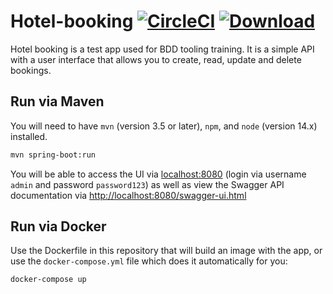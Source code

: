 # Hotel-booking [![CircleCI](https://circleci.com/gh/hindsightsoftware/hotel-booking.svg?style=svg)](https://circleci.com/gh/hindsightsoftware/hotel-booking) [ ![Download](https://api.bintray.com/packages/hindsightsoftware/public-maven/hotel-booking/images/download.svg) ](https://bintray.com/hindsightsoftware/public-maven/hotel-booking/_latestVersion)

Hotel booking is a test app used for BDD tooling training. It is a simple API with a user interface that allows you to create, read, update and delete bookings.

## Run via Maven

You will need to have `mvn` (version 3.5 or later), `npm`, and `node` (version 14.x) installed.

```bash
mvn spring-boot:run
```

You will be able to access the UI via [localhost:8080](#) (login via username `admin` and password `password123`) as well as view the Swagger API documentation via [http://localhost:8080/swagger-ui.html](http://localhost:8080/swagger-ui.html)
 
## Run via Docker

Use the Dockerfile in this repository that will build an image with the app, or use the `docker-compose.yml` file which does it automatically for you:

```bash
docker-compose up
```
